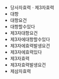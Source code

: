 - 당사자효력ㆍ제3자효력
- 대항
- 대항요건
- 대항할수있다
- 제3자대항요건
- 제3자에대항할수있다
- 제3자에효력발생요건
- 제3자에효력있다
- 제3자효력
- 제3자효력발생요건
- 제삼자효력
